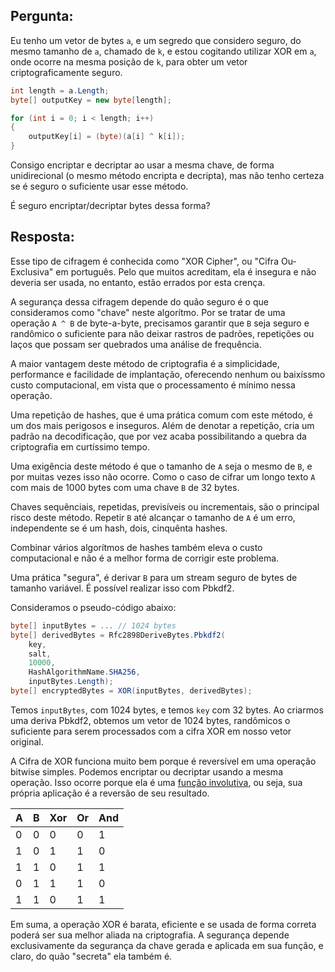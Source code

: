 ## Pergunta:

Eu tenho um vetor de bytes `a`, e um segredo que considero seguro, do mesmo tamanho de `a`, chamado de `k`, e estou cogitando utilizar XOR em `a`, onde ocorre na mesma posição de `k`, para obter um vetor criptograficamente seguro.

```csharp
int length = a.Length;
byte[] outputKey = new byte[length];

for (int i = 0; i < length; i++)
{
    outputKey[i] = (byte)(a[i] ^ k[i]);
}
```

Consigo encriptar e decriptar ao usar a mesma chave, de forma unidirecional (o mesmo método encripta e decripta), mas não tenho certeza se é seguro o suficiente usar esse método.

É seguro encriptar/decriptar bytes dessa forma?

## Resposta:

Esse tipo de cifragem é conhecida como "XOR Cipher", ou "Cifra Ou-Exclusiva" em português. Pelo que muitos acreditam, ela é insegura e não deveria ser usada, no entanto, estão errados por esta crença.

A segurança dessa cifragem depende do quão seguro é o que consideramos como "chave" neste algorítmo. Por se tratar de uma operação `A ^ B` de byte-a-byte, precisamos garantir que `B` seja seguro e randômico o suficiente para não deixar rastros de padrões, repetições ou laços que possam ser quebrados uma análise de frequência.

A maior vantagem deste método de criptografia é a simplicidade, performance e facilidade de implantação, oferecendo nenhum ou baixíssmo custo computacional, em vista que o processamento é mínimo nessa operação.

Uma repetição de hashes, que é uma prática comum com este método, é um dos mais perigosos e inseguros. Além de denotar a repetição, cria um padrão na decodificação, que por vez acaba possibilitando a quebra da criptografia em curtíssimo tempo.

Uma exigência deste método é que o tamanho de `A` seja o mesmo de `B`, e por muitas vezes isso não ocorre. Como o caso de cifrar um longo texto `A` com mais de 1000 bytes com uma chave `B` de 32 bytes.

Chaves sequênciais, repetidas, previsíveis ou incrementais, são o principal risco deste método. Repetir `B` até alcançar o tamanho de `A` é um erro, independente se é um hash, dois, cinquênta hashes.

Combinar vários algorítmos de hashes também eleva o custo computacional e não é a melhor forma de corrigir este problema.

Uma prática "segura", é derivar `B` para um stream seguro de bytes de tamanho variável. É possível realizar isso com Pbkdf2.

Consideramos o pseudo-código abaixo:

```csharp
byte[] inputBytes = ... // 1024 bytes
byte[] derivedBytes = Rfc2898DeriveBytes.Pbkdf2(
    key,
    salt, 
    10000,
    HashAlgorithmName.SHA256,
    inputBytes.Length);
byte[] encryptedBytes = XOR(inputBytes, derivedBytes);
```

Temos `inputBytes`, com 1024 bytes, e temos `key` com 32 bytes. Ao criarmos uma deriva Pbkdf2, obtemos um vetor de 1024 bytes, randômicos o suficiente para serem processados com a cifra XOR em nosso vetor original.

A Cifra de XOR funciona muito bem porque é reversível em uma operação bitwise simples. Podemos encriptar ou decriptar usando a mesma operação. Isso ocorre porque ela é uma [função involutiva](https://pt.wikipedia.org/wiki/Involu%C3%A7%C3%A3o_(matem%C3%A1tica)), ou seja, sua própria aplicação é a reversão de seu resultado.

| A | B | Xor | Or | And |
| - | - | --- | -- | --- |
| 0 | 0 | 0   | 0  | 1   |
| 1 | 0 | 1   | 1  | 0   |
| 1 | 1 | 0   | 1  | 1   |
| 0 | 1 | 1   | 1  | 0   |
| 1 | 1 | 0   | 1  | 1   |

Em suma, a operação XOR é barata, eficiente e se usada de forma correta poderá ser sua melhor aliada na criptografia. A segurança depende exclusivamente da segurança da chave gerada e aplicada em sua função, e claro, do quão "secreta" ela também é.